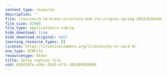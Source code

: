 ```yaml
---
content_type: resource
description: ''
file: /courses/9-14-brain-structure-and-its-origins-spring-2014/6264107ea16c5543af1c301db993b09d_555128.vtt
file_size: 62905
file_type: application/x-subrip
hide_download: true
hide_download_original: null
learning_resource_types: []
license: https://creativecommons.org/licenses/by-nc-sa/4.0/
ocw_type: OCWFile
resourcetype: Other
title: 3play caption file
uid: 6264107e-a16c-5543-af1c-301db993b09d
---
```

